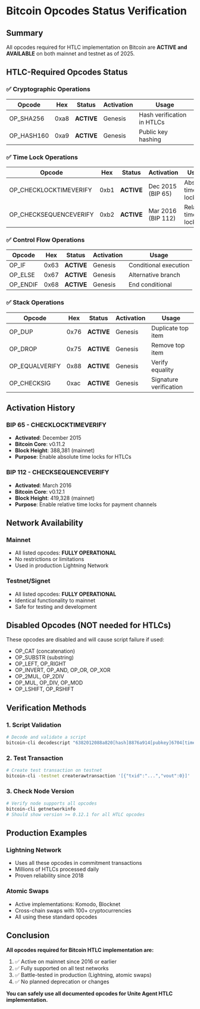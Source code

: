 # Bitcoin Opcodes Status Verification

## Summary

All opcodes required for HTLC implementation on Bitcoin are **ACTIVE and AVAILABLE** on both mainnet and testnet as of 2025.

## HTLC-Required Opcodes Status

### ✅ Cryptographic Operations
| Opcode | Hex | Status | Activation | Usage |
|--------|-----|---------|------------|--------|
| OP_SHA256 | 0xa8 | **ACTIVE** | Genesis | Hash verification in HTLCs |
| OP_HASH160 | 0xa9 | **ACTIVE** | Genesis | Public key hashing |

### ✅ Time Lock Operations
| Opcode | Hex | Status | Activation | Usage |
|--------|-----|---------|------------|--------|
| OP_CHECKLOCKTIMEVERIFY | 0xb1 | **ACTIVE** | Dec 2015 (BIP 65) | Absolute time locks |
| OP_CHECKSEQUENCEVERIFY | 0xb2 | **ACTIVE** | Mar 2016 (BIP 112) | Relative time locks |

### ✅ Control Flow Operations
| Opcode | Hex | Status | Activation | Usage |
|--------|-----|---------|------------|--------|
| OP_IF | 0x63 | **ACTIVE** | Genesis | Conditional execution |
| OP_ELSE | 0x67 | **ACTIVE** | Genesis | Alternative branch |
| OP_ENDIF | 0x68 | **ACTIVE** | Genesis | End conditional |

### ✅ Stack Operations
| Opcode | Hex | Status | Activation | Usage |
|--------|-----|---------|------------|--------|
| OP_DUP | 0x76 | **ACTIVE** | Genesis | Duplicate top item |
| OP_DROP | 0x75 | **ACTIVE** | Genesis | Remove top item |
| OP_EQUALVERIFY | 0x88 | **ACTIVE** | Genesis | Verify equality |
| OP_CHECKSIG | 0xac | **ACTIVE** | Genesis | Signature verification |

## Activation History

### BIP 65 - CHECKLOCKTIMEVERIFY
- **Activated**: December 2015
- **Bitcoin Core**: v0.11.2
- **Block Height**: 388,381 (mainnet)
- **Purpose**: Enable absolute time locks for HTLCs

### BIP 112 - CHECKSEQUENCEVERIFY
- **Activated**: March 2016
- **Bitcoin Core**: v0.12.1
- **Block Height**: 419,328 (mainnet)
- **Purpose**: Enable relative time locks for payment channels

## Network Availability

### Mainnet
- All listed opcodes: **FULLY OPERATIONAL**
- No restrictions or limitations
- Used in production Lightning Network

### Testnet/Signet
- All listed opcodes: **FULLY OPERATIONAL**
- Identical functionality to mainnet
- Safe for testing and development

## Disabled Opcodes (NOT needed for HTLCs)

These opcodes are disabled and will cause script failure if used:
- OP_CAT (concatenation)
- OP_SUBSTR (substring)
- OP_LEFT, OP_RIGHT
- OP_INVERT, OP_AND, OP_OR, OP_XOR
- OP_2MUL, OP_2DIV
- OP_MUL, OP_DIV, OP_MOD
- OP_LSHIFT, OP_RSHIFT

## Verification Methods

### 1. Script Validation
```bash
# Decode and validate a script
bitcoin-cli decodescript "6382012088a820[hash]8876a914[pubkey]6704[timeout]b17576a914[pubkey]6888ac"
```

### 2. Test Transaction
```bash
# Create test transaction on testnet
bitcoin-cli -testnet createrawtransaction '[{"txid":"...","vout":0}]' '{"address":0.001}'
```

### 3. Check Node Version
```bash
# Verify node supports all opcodes
bitcoin-cli getnetworkinfo
# Should show version >= 0.12.1 for all HTLC opcodes
```

## Production Examples

### Lightning Network
- Uses all these opcodes in commitment transactions
- Millions of HTLCs processed daily
- Proven reliability since 2018

### Atomic Swaps
- Active implementations: Komodo, Blocknet
- Cross-chain swaps with 100+ cryptocurrencies
- All using these standard opcodes

## Conclusion

**All opcodes required for Bitcoin HTLC implementation are:**
1. ✅ Active on mainnet since 2016 or earlier
2. ✅ Fully supported on all test networks
3. ✅ Battle-tested in production (Lightning, atomic swaps)
4. ✅ No planned deprecation or changes

**You can safely use all documented opcodes for Unite Agent HTLC implementation.**